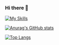 ### Hi there 👋

[![My Skills](https://skillicons.dev/icons?i=kotlin,dart,html,css,js,py,c,cpp,java,vscode,androidstudio,eclipse,emacs,git,github,firebase,flutter,materialui,react,nextjs,astro,figma,ae&theme=dark&perline=9)](https://skillicons.dev)

[![Anurag's GitHub stats](https://github-readme-stats.vercel.app/api?username=notchcoder&show_icons=true&theme=onedark)](https://github.com/anuraghazra/github-readme-stats)

[![Top Langs](https://github-readme-stats.vercel.app/api/top-langs/?username=notchcoder&theme=onedark&layout=compact)](https://github.com/anuraghazra/github-readme-stats)

<!--
**notchcoder/notchcoder** is a ✨ _special_ ✨ repository because its `README.md` (this file) appears on your GitHub profile.

Here are some ideas to get you started:

- 🔭 I’m currently working on ...
- 🌱 I’m currently learning ...
- 👯 I’m looking to collaborate on ...
- 🤔 I’m looking for help with ...
- 💬 Ask me about ...
- 📫 How to reach me: ...
- 😄 Pronouns: ...
- ⚡ Fun fact: ...
-->
